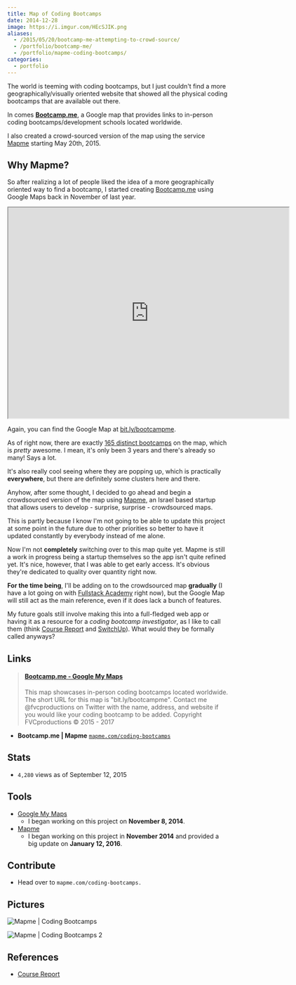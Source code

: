 ```yaml
---
title: Map of Coding Bootcamps
date: 2014-12-28
image: https://i.imgur.com/HEcSJIK.png
aliases:
  - /2015/05/20/bootcamp-me-attempting-to-crowd-source/
  - /portfolio/bootcamp-me/
  - /portfolio/mapme-coding-bootcamps/
categories:
  - portfolio
---
```


The world is teeming with coding bootcamps, but I just couldn't find a more geographically/visually oriented website that showed all the physical coding bootcamps that are available out there.

In comes [**Bootcamp.me**](https://bit.ly/bootcampme "Bootcamp.me"), a Google map that provides links to in-person coding bootcamps/development schools located worldwide.

I also created a crowd-sourced version of the map using the service [Mapme](https://mapme.com/ "Mapme") starting May 20th, 2015.

## Why Mapme?

So after realizing a lot of people liked the idea of a more geographically oriented way to find a bootcamp, I started creating [Bootcamp.me](https://bit.ly/bootcampme "Bootcamp.me") using Google Maps back in November of last year.

<iframe src="https://www.google.com/maps/d/embed?mid=123K1t2NXzk0e4BjF9_etA8LCk1o" width="640" height="480"></iframe>

Again, you can find the Google Map at [bit.ly/bootcampme](https://bit.ly/bootcampme "Bootcamp.me").

As of right now, there are exactly [165 distinct bootcamps](https://bit.ly/bootcamps-to-add "Bootcamp Directory") on the map, which is _pretty_ awesome. I mean, it's only been 3 years and there's already so many! Says a lot.

It's also really cool seeing where they are popping up, which is practically **everywhere**, but there are definitely some clusters here and there.

Anyhow, after some thought, I decided to go ahead and begin a crowdsourced version of the map using [Mapme](https://mapme.com "Map.me"), an Israel based startup that allows users to develop - surprise, surprise - crowdsourced maps.

This is partly because I know I'm not going to be able to update this project at some point in the future due to other priorities so better to have it updated constantly by everybody instead of me alone.

Now I'm not **completely** switching over to this map quite yet. Mapme is still a work in progress being a startup themselves so the app isn't quite refined yet. It's nice, however, that I was able to get early access. It's obvious they're dedicated to quality over quantity right now.

**For the time being**, I'll be adding on to the crowdsourced map **gradually** (I have a lot going on with [Fullstack Academy](https://fullstackacademy.com "Fullstack Academy") right now), but the Google Map will still act as the main reference, even if it does lack a bunch of features.

My future goals still involve making this into a full-fledged web app or having it as a resource for a _coding bootcamp investigator_, as I like to call them (think [Course Report](https://www.coursereport.com/ "Course Report") and [SwitchUp](https://switchup.org "SwitchUp")). What would they be formally called anyways?

## Links

<blockquote class="embedly-card"><h4><a href="http://bit.ly/bootcampme">Bootcamp.me - Google My Maps</a></h4><p>This map showcases in-person coding bootcamps located worldwide. The short URL for this map is "bit.ly/bootcampme". Contact me @fvcproductions on Twitter with the name, address, and website if you would like your coding bootcamp to be added. Copyright FVCproductions © 2015 - 2017</p></blockquote>
<script async src="//cdn.embedly.com/widgets/platform.js" charset="UTF-8"></script>

- **Bootcamp.me | Mapme** [`mapme.com/coding-bootcamps`](https://mapme.com/coding-bootcamps "Bootcamp.me - Mapme")

## Stats

- `4,280` views as of September 12, 2015

## Tools

- [Google My Maps](https://www.google.com/maps/d/splash?app=mp "Google MyMaps")
  - I began working on this project on **November 8, 2014**.
- [Mapme](https://mapme.com/ "Mapme")
  - I began working on this project in **November 2014** and provided a big update on **January 12, 2016**.

## Contribute

- Head over to `mapme.com/coding-bootcamps.`

## Pictures

![Mapme | Coding Bootcamps](https://i.imgur.com/SR7yuSg.png)

![Mapme | Coding Bootcamps 2](https://i.imgur.com/FrdI4Va.png)

## References

- [Course Report](https://coursereport.com "Course Report")
